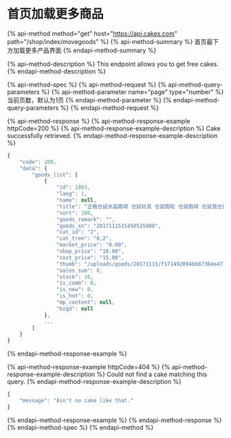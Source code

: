# 首页加载更多商品

{% api-method method="get" host="https://api.cakes.com" path="/shop/index/movegoods" %}
{% api-method-summary %}
首页最下方加载更多产品界面
{% endapi-method-summary %}

{% api-method-description %}
This endpoint allows you to get free cakes.
{% endapi-method-description %}

{% api-method-spec %}
{% api-method-request %}
{% api-method-query-parameters %}
{% api-method-parameter name="page" type="number" %}
当前页数，默认为1页
{% endapi-method-parameter %}
{% endapi-method-query-parameters %}
{% endapi-method-request %}

{% api-method-response %}
{% api-method-response-example httpCode=200 %}
{% api-method-response-example-description %}
Cake successfully retrieved.
{% endapi-method-response-example-description %}

```javascript
{
    "code": 200,
    "data": {
        "goods_list": [
            {
                "id": 1003,
                "lang": 1,
                "name": null,
                "title": "正楷仓鼠水晶跑球 仓鼠玩具 仓鼠跑轮 仓鼠跑球 仓鼠笼仓鼠窝仓鼠用品仓鼠运动玩具 仓鼠跑球",
                "sort": 100,
                "goods_remark": "",
                "goods_sn": "2017111515450535808",
                "cat_id": "2",
                "cat_tree": "0,2",
                "market_price": "0.00",
                "shop_price": "18.00",
                "cost_price": "15.00",
                "thumb": "/uploads/goods/20171115/f171492094bb87384e47188656d728a8.png",
                "sales_sum": 0,
                "stock": 10,
                "is_comm": 0,
                "is_new": 0,
                "is_hot": 0,
                "mp_content": null,
                "bzqd": null
            },
            ...
        ]
    }
}
```
{% endapi-method-response-example %}

{% api-method-response-example httpCode=404 %}
{% api-method-response-example-description %}
Could not find a cake matching this query.
{% endapi-method-response-example-description %}

```javascript
{
    "message": "Ain't no cake like that."
}
```
{% endapi-method-response-example %}
{% endapi-method-response %}
{% endapi-method-spec %}
{% endapi-method %}



